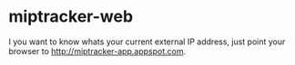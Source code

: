 miptracker-web
==============

I you want to know whats your current external IP address, just point your browser to http://miptracker-app.appspot.com.

